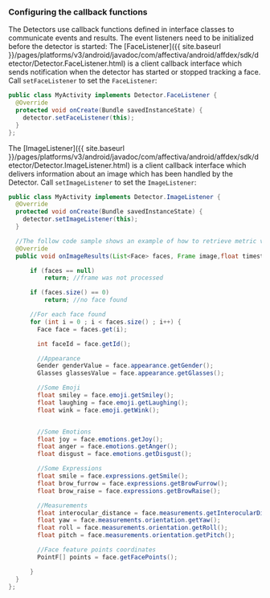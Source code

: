 ### Configuring the callback functions
The Detectors use callback functions defined in interface classes to communicate events and results. The event listeners need to be initialized before the detector is started:
The [FaceListener]({{ site.baseurl }}/pages/platforms/v3/android/javadoc/com/affectiva/android/affdex/sdk/detector/Detector.FaceListener.html) is a client callback interface which sends notification when the detector has started or stopped tracking a face. Call `setFaceListener` to set the `FaceListener`:  

```java
public class MyActivity implements Detector.FaceListener {
  @Override
  protected void onCreate(Bundle savedInstanceState) {
    detector.setFaceListener(this);
  }
};
```

The [ImageListener]({{ site.baseurl }}/pages/platforms/v3/android/javadoc/com/affectiva/android/affdex/sdk/detector/Detector.ImageListener.html) is a client callback interface which delivers information about an image which has been handled by the Detector. Call `setImageListener` to set the `ImageListener`:  

```java
public class MyActivity implements Detector.ImageListener {
  @Override
  protected void onCreate(Bundle savedInstanceState) {
    detector.setImageListener(this);
  }

  //The follow code sample shows an example of how to retrieve metric values from the Face object
  @Override
  public void onImageResults(List<Face> faces, Frame image,float timestamp) {

      if (faces == null)
          return; //frame was not processed

      if (faces.size() == 0)
          return; //no face found

      //For each face found
      for (int i = 0 ; i < faces.size() ; i++) {
        Face face = faces.get(i);

        int faceId = face.getId();

        //Appearance
        Gender genderValue = face.appearance.getGender();
        Glasses glassesValue = face.appearance.getGlasses();

        //Some Emoji
        float smiley = face.emoji.getSmiley();
        float laughing = face.emoji.getLaughing();
        float wink = face.emoji.getWink();


        //Some Emotions
        float joy = face.emotions.getJoy();
        float anger = face.emotions.getAnger();
        float disgust = face.emotions.getDisgust();

        //Some Expressions
        float smile = face.expressions.getSmile();
        float brow_furrow = face.expressions.getBrowFurrow();
        float brow_raise = face.expressions.getBrowRaise();

        //Measurements
        float interocular_distance = face.measurements.getInterocularDistance();
        float yaw = face.measurements.orientation.getYaw();
        float roll = face.measurements.orientation.getRoll();
        float pitch = face.measurements.orientation.getPitch();

        //Face feature points coordinates
        PointF[] points = face.getFacePoints();

      }
  }
};
```
